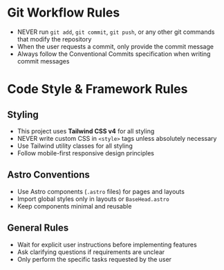 # Git Workflow Rules

- NEVER run `git add`, `git commit`, `git push`, or any other git commands that modify the repository
- When the user requests a commit, only provide the commit message
- Always follow the Conventional Commits specification when writing commit messages

# Code Style & Framework Rules

## Styling
- This project uses **Tailwind CSS v4** for all styling
- NEVER write custom CSS in `<style>` tags unless absolutely necessary
- Use Tailwind utility classes for all styling
- Follow mobile-first responsive design principles

## Astro Conventions
- Use Astro components (`.astro` files) for pages and layouts
- Import global styles only in layouts or `BaseHead.astro`
- Keep components minimal and reusable

## General Rules
- Wait for explicit user instructions before implementing features
- Ask clarifying questions if requirements are unclear
- Only perform the specific tasks requested by the user

